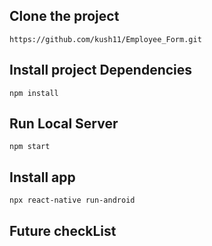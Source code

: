 ## Clone the project 
`https://github.com/kush11/Employee_Form.git`
## Install project Dependencies
`npm install`
## Run Local Server
`npm start`
## Install app 
`npx react-native run-android`

## Future checkList

